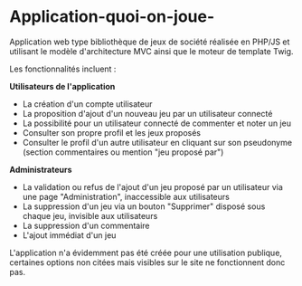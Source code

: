 # Application-quoi-on-joue-
Application web type bibliothèque de jeux de société réalisée en PHP/JS et utilisant le modèle d'architecture MVC ainsi que le moteur de template Twig.

Les fonctionnalités incluent :


**Utilisateurs de l'application**

- La création d'un compte utilisateur
- La proposition d'ajout d'un nouveau jeu par un utilisateur connecté
- La possibilité pour un utilisateur connecté de commenter et noter un jeu
- Consulter son propre profil et les jeux proposés
- Consulter le profil d'un autre utilisateur en cliquant sur son pseudonyme (section commentaires ou mention "jeu proposé par")

**Administrateurs**

- La validation ou refus de l'ajout d'un jeu proposé par un utilisateur via une page "Administration", inaccessible aux utilisateurs
- La suppression d'un jeu via un bouton "Supprimer" disposé sous chaque jeu, invisible aux utilisateurs
- La suppression d'un commentaire
- L'ajout immédiat d'un jeu

L'application n'a évidemment pas été créée pour une utilisation publique, certaines options non citées mais visibles sur le site ne fonctionnent donc pas.
